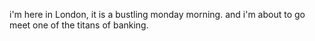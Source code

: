 i'm here in London, it is a bustling monday morning.
and i'm about to go meet one of the titans of banking.
